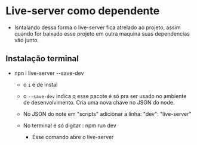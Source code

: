 
# Live-server como dependente
- Isntalando dessa forma o live-server fica atrelado ao projeto, assim quando for baixado esse projeto em outra maquina suas dependencias vão junto.

## Instalação terminal
- npn i live-server --save-dev
  - o `i` é de instal
  - o `--save-dev` indica q esse pacote é só pra ser usado no ambiente de desenvolvimento. Cria uma nova chave no JSON do node.

  - No JSON do note em "scripts" adicionar a linha: "dev": "live-server"

  - No terminal é só digitar : npm run dev
    - Esse comando abre o live-server

